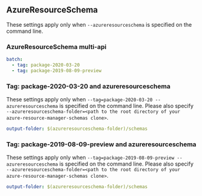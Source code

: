 ## AzureResourceSchema

These settings apply only when `--azureresourceschema` is specified on the command line.

### AzureResourceSchema multi-api

``` yaml $(azureresourceschema) && $(multiapi)
batch:
  - tag: package-2020-03-20
  - tag: package-2019-08-09-preview
```

### Tag: package-2020-03-20 and azureresourceschema

These settings apply only when `--tag=package-2020-03-20 --azureresourceschema` is specified on the command line.
Please also specify `--azureresourceschema-folder=<path to the root directory of your azure-resource-manager-schemas clone>`.

``` yaml $(tag) == 'package-2020-03-20' && $(azureresourceschema)
output-folder: $(azureresourceschema-folder)/schemas
```

### Tag: package-2019-08-09-preview and azureresourceschema

These settings apply only when `--tag=package-2019-08-09-preview --azureresourceschema` is specified on the command line.
Please also specify `--azureresourceschema-folder=<path to the root directory of your azure-resource-manager-schemas clone>`.

``` yaml $(tag) == 'package-2019-08-09-preview' && $(azureresourceschema)
output-folder: $(azureresourceschema-folder)/schemas
```

